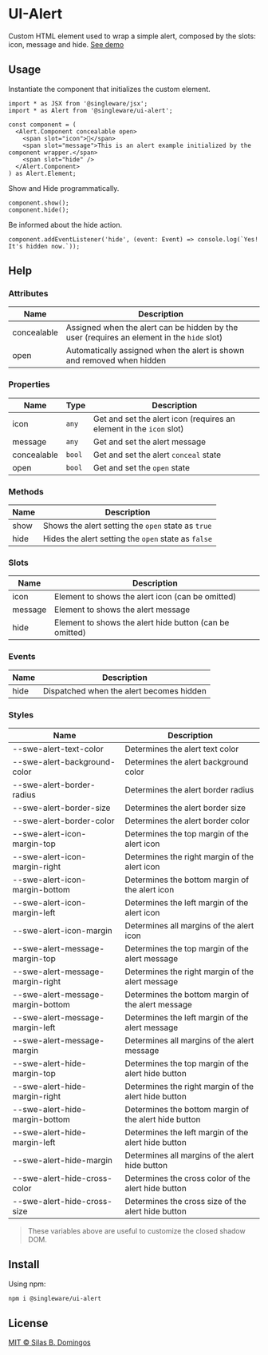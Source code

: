 # UI-Alert

Custom HTML element used to wrap a simple alert, composed by the slots: icon, message and hide.
[See demo](//singleware.github.io/ui-alert/)

## Usage

Instantiate the component that initializes the custom element.

```tsx
import * as JSX from '@singleware/jsx';
import * as Alert from '@singleware/ui-alert';

const component = (
  <Alert.Component concealable open>
    <span slot="icon">👋</span>
    <span slot="message">This is an alert example initialized by the component wrapper.</span>
    <span slot="hide" />
  </Alert.Component>
) as Alert.Element;
```

Show and Hide programmatically.

```tsx
component.show();
component.hide();
```

Be informed about the hide action.

```tsx
component.addEventListener('hide', (event: Event) => console.log(`Yes! It's hidden now.`));
```

## Help

### Attributes

| Name        | Description                                                                                |
| ----------- | ------------------------------------------------------------------------------------------ |
| concealable | Assigned when the alert can be hidden by the user (requires an element in the `hide` slot) |
| open        | Automatically assigned when the alert is shown and removed when hidden                     |

### Properties

| Name        | Type   | Description                                                         |
| ----------- | ------ | ------------------------------------------------------------------- |
| icon        | `any`  | Get and set the alert icon (requires an element in the `icon` slot) |
| message     | `any`  | Get and set the alert message                                       |
| concealable | `bool` | Get and set the alert `conceal` state                               |
| open        | `bool` | Get and set the `open` state                                        |

### Methods

| Name | Description                                         |
| ---- | --------------------------------------------------- |
| show | Shows the alert setting the `open` state as `true`  |
| hide | Hides the alert setting the `open` state as `false` |

### Slots

| Name    | Description                                             |
| ------- | ------------------------------------------------------- |
| icon    | Element to shows the alert icon (can be omitted)        |
| message | Element to shows the alert message                      |
| hide    | Element to shows the alert hide button (can be omitted) |

### Events

| Name | Description                              |
| ---- | ---------------------------------------- |
| hide | Dispatched when the alert becomes hidden |

### Styles

| Name                              | Description                                           |
| --------------------------------- | ----------------------------------------------------- |
| --swe-alert-text-color            | Determines the alert text color                       |
| --swe-alert-background-color      | Determines the alert background color                 |
| --swe-alert-border-radius         | Determines the alert border radius                    |
| --swe-alert-border-size           | Determines the alert border size                      |
| --swe-alert-border-color          | Determines the alert border color                     |
| --swe-alert-icon-margin-top       | Determines the top margin of the alert icon           |
| --swe-alert-icon-margin-right     | Determines the right margin of the alert icon         |
| --swe-alert-icon-margin-bottom    | Determines the bottom margin of the alert icon        |
| --swe-alert-icon-margin-left      | Determines the left margin of the alert icon          |
| --swe-alert-icon-margin           | Determines all margins of the alert icon              |
| --swe-alert-message-margin-top    | Determines the top margin of the alert message        |
| --swe-alert-message-margin-right  | Determines the right margin of the alert message      |
| --swe-alert-message-margin-bottom | Determines the bottom margin of the alert message     |
| --swe-alert-message-margin-left   | Determines the left margin of the alert message       |
| --swe-alert-message-margin        | Determines all margins of the alert message           |
| --swe-alert-hide-margin-top       | Determines the top margin of the alert hide button    |
| --swe-alert-hide-margin-right     | Determines the right margin of the alert hide button  |
| --swe-alert-hide-margin-bottom    | Determines the bottom margin of the alert hide button |
| --swe-alert-hide-margin-left      | Determines the left margin of the alert hide button   |
| --swe-alert-hide-margin           | Determines all margins of the alert hide button       |
| --swe-alert-hide-cross-color      | Determines the cross color of the alert hide button   |
| --swe-alert-hide-cross-size       | Determines the cross size of the alert hide button    |

> These variables above are useful to customize the closed shadow DOM.

## Install

Using npm:

```sh
npm i @singleware/ui-alert
```

## License

[MIT &copy; Silas B. Domingos](https://balmante.eti.br)
